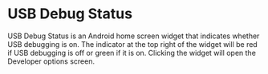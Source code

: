 # USB Debug Status

USB Debug Status is an Android home screen widget that indicates whether USB
debugging is on. The indicator at the top right of the widget will be red if
USB debugging is off or green if it is on. Clicking the widget will open the
Developer options screen.
